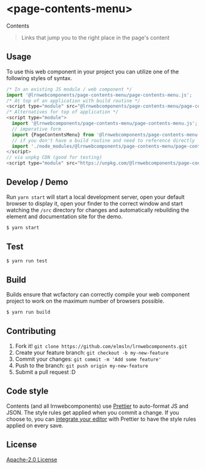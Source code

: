 # &lt;page-contents-menu&gt;

Contents
> Links that jump you to the right place in the page&#39;s content

## Usage
To use this web component in your project you can utilize one of the following styles of syntax.

```js
/* In an existing JS module / web component */
import '@lrnwebcomponents/page-contents-menu/page-contents-menu.js';
/* At top of an application with build routine */
<script type="module" src="@lrnwebcomponents/page-contents-menu/page-contents-menu.js"></script>
/* Alternatives for top of application */
<script type="module">
  import '@lrnwebcomponents/page-contents-menu/page-contents-menu.js';
  // imperative form
  import {PageContentsMenu} from '@lrnwebcomponents/page-contents-menu';
  // if you don't have a build routine and need to reference directly
  import './node_modules/@lrnwebcomponents/page-contents-menu/page-contents-menu.js';
</script>
// via unpkg CDN (good for testing)
<script type="module" src="https://unpkg.com/@lrnwebcomponents/page-contents-menu/page-contents-menu.js"></script>
```

## Develop / Demo
Run `yarn start` will start a local development server, open your default browser to display it, open your finder to the correct window and start watching the `/src` directory for changes and automatically rebuilding the element and documentation site for the demo.
```bash
$ yarn start
```

## Test

```bash
$ yarn run test
```

## Build
Builds ensure that wcfactory can correctly compile your web component project to
work on the maximum number of browsers possible.
```bash
$ yarn run build
```

## Contributing

1. Fork it! `git clone https://github.com/elmsln/lrnwebcomponents.git`
2. Create your feature branch: `git checkout -b my-new-feature`
3. Commit your changes: `git commit -m 'Add some feature'`
4. Push to the branch: `git push origin my-new-feature`
5. Submit a pull request :D

## Code style

Contents (and all lrnwebcomponents) use [Prettier][prettier] to auto-format JS and JSON.  The style rules get applied when you commit a change.  If you choose to, you can [integrate your editor][prettier-ed] with Prettier to have the style rules applied on every save.

[prettier]: https://github.com/prettier/prettier/
[prettier-ed]: https://github.com/prettier/prettier/#editor-integration
[polyserve]: https://github.com/Polymer/polyserve
[web-component-tester]: https://github.com/Polymer/web-component-tester

## License
[Apache-2.0 License](http://opensource.org/licenses/Apache-2.0)